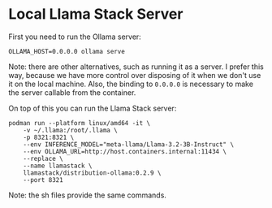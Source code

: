 # Local Llama Stack Server

First you need to run the Ollama server:

```shell
OLLAMA_HOST=0.0.0.0 ollama serve
```

Note: there are other alternatives, such as running it as a server.
I prefer this way, because we have more control over disposing of it when we don't use it on the local machine.
Also, the binding to `0.0.0.0` is necessary to make the server callable from the container.

On top of this you can run the Llama Stack server:

```shell
podman run --platform linux/amd64 -it \
    -v ~/.llama:/root/.llama \
    -p 8321:8321 \
    --env INFERENCE_MODEL="meta-llama/Llama-3.2-3B-Instruct" \
    --env OLLAMA_URL=http://host.containers.internal:11434 \
    --replace \
    --name llamastack \
    llamastack/distribution-ollama:0.2.9 \
    --port 8321
```

Note: the sh files provide the same commands.
